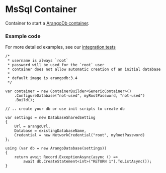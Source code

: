 # MsSql Container

Container to start a [ArangoDb container](https://hub.docker.com/_/arangodb). 

### Example code

For more detailed examples, see our [integration tests](../../test/Container.Database.ArangoDb.Integration.Tests)

```
/*
 * username is always `root`
 * password will be used for the `root` user
 * container does not allow automatic creation of an initial database
 * 
 * default image is arangodb:3.4  
 */
 
var container = new ContainerBuilder<GenericContainer>()
    .ConfigureDatabase("not-used", myRootPassword, "not-used")
    .Build();

// .. create your db or use init scripts to create db    

var settings = new DatabaseSharedSetting
{
    Url = arangoUrl,
    Database = existingDatabaseName,
    Credential = new NetworkCredential("root", myRootPassword)
};

using (var db = new ArangoDatabase(settings))
{
    return await Record.ExceptionAsync(async () =>
        await db.CreateStatement<int>("RETURN 1").ToListAsync());
}
```